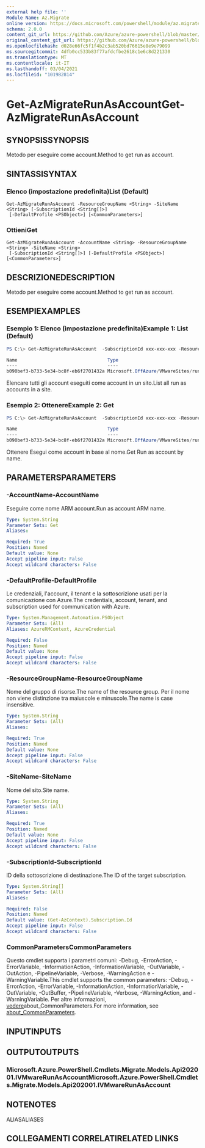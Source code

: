 ```yaml
---
external help file: ''
Module Name: Az.Migrate
online version: https://docs.microsoft.com/powershell/module/az.migrate/get-azmigraterunasaccount
schema: 2.0.0
content_git_url: https://github.com/Azure/azure-powershell/blob/master/src/Migrate/help/Get-AzMigrateRunAsAccount.md
original_content_git_url: https://github.com/Azure/azure-powershell/blob/master/src/Migrate/help/Get-AzMigrateRunAsAccount.md
ms.openlocfilehash: d028e66fc5f1f4b2c3ab520bd76615e8e9e79099
ms.sourcegitcommit: 4dfb0cc533b83f77afdcfbe2618c1e6c8d221330
ms.translationtype: MT
ms.contentlocale: it-IT
ms.lasthandoff: 03/04/2021
ms.locfileid: "101982814"
---
```

# <span data-ttu-id="e9622-101">Get-AzMigrateRunAsAccount</span><span class="sxs-lookup"><span data-stu-id="e9622-101">Get-AzMigrateRunAsAccount</span></span>

## <span data-ttu-id="e9622-102">SYNOPSIS</span><span class="sxs-lookup"><span data-stu-id="e9622-102">SYNOPSIS</span></span>
<span data-ttu-id="e9622-103">Metodo per eseguire come account.</span><span class="sxs-lookup"><span data-stu-id="e9622-103">Method to get run as account.</span></span>

## <span data-ttu-id="e9622-104">SINTASSI</span><span class="sxs-lookup"><span data-stu-id="e9622-104">SYNTAX</span></span>

### <span data-ttu-id="e9622-105">Elenco (impostazione predefinita)</span><span class="sxs-lookup"><span data-stu-id="e9622-105">List (Default)</span></span>
```
Get-AzMigrateRunAsAccount -ResourceGroupName <String> -SiteName <String> [-SubscriptionId <String[]>]
 [-DefaultProfile <PSObject>] [<CommonParameters>]
```

### <span data-ttu-id="e9622-106">Ottieni</span><span class="sxs-lookup"><span data-stu-id="e9622-106">Get</span></span>
```
Get-AzMigrateRunAsAccount -AccountName <String> -ResourceGroupName <String> -SiteName <String>
 [-SubscriptionId <String[]>] [-DefaultProfile <PSObject>] [<CommonParameters>]
```

## <span data-ttu-id="e9622-107">DESCRIZIONE</span><span class="sxs-lookup"><span data-stu-id="e9622-107">DESCRIPTION</span></span>
<span data-ttu-id="e9622-108">Metodo per eseguire come account.</span><span class="sxs-lookup"><span data-stu-id="e9622-108">Method to get run as account.</span></span>

## <span data-ttu-id="e9622-109">ESEMPI</span><span class="sxs-lookup"><span data-stu-id="e9622-109">EXAMPLES</span></span>

### <span data-ttu-id="e9622-110">Esempio 1: Elenco (impostazione predefinita)</span><span class="sxs-lookup"><span data-stu-id="e9622-110">Example 1: List (Default)</span></span>
```powershell
PS C:\> Get-AzMigrateRunAsAccount  -SubscriptionId xxx-xxx-xxx -ResourceGroupName BugBashAVSVMware -SiteName BBVMwareAVScbbcsite

Name                                 Type
----                                 ----
b090bef3-b733-5e34-bc8f-eb6f2701432a Microsoft.OffAzure/VMwareSites/runasaccounts
```

<span data-ttu-id="e9622-111">Elencare tutti gli account eseguiti come account in un sito.</span><span class="sxs-lookup"><span data-stu-id="e9622-111">List all run as accounts in a site.</span></span>

### <span data-ttu-id="e9622-112">Esempio 2: Ottenere</span><span class="sxs-lookup"><span data-stu-id="e9622-112">Example 2: Get</span></span>
```powershell
PS C:\> Get-AzMigrateRunAsAccount  -SubscriptionId xxx-xxx-xxx -ResourceGroupName BugBashAVSVMware -SiteName BBVMwareAVScbbcsite -AccountName b090bef3-b733-5e34-bc8f-eb6f2701432a

Name                                 Type
----                                 ----
b090bef3-b733-5e34-bc8f-eb6f2701432a Microsoft.OffAzure/VMwareSites/runasaccounts
```

<span data-ttu-id="e9622-113">Ottenere Esegui come account in base al nome.</span><span class="sxs-lookup"><span data-stu-id="e9622-113">Get Run as account by name.</span></span>

## <span data-ttu-id="e9622-114">PARAMETERS</span><span class="sxs-lookup"><span data-stu-id="e9622-114">PARAMETERS</span></span>

### <span data-ttu-id="e9622-115">-AccountName</span><span class="sxs-lookup"><span data-stu-id="e9622-115">-AccountName</span></span>
<span data-ttu-id="e9622-116">Eseguire come nome ARM account.</span><span class="sxs-lookup"><span data-stu-id="e9622-116">Run as account ARM name.</span></span>

```yaml
Type: System.String
Parameter Sets: Get
Aliases:

Required: True
Position: Named
Default value: None
Accept pipeline input: False
Accept wildcard characters: False
```

### <span data-ttu-id="e9622-117">-DefaultProfile</span><span class="sxs-lookup"><span data-stu-id="e9622-117">-DefaultProfile</span></span>
<span data-ttu-id="e9622-118">Le credenziali, l'account, il tenant e la sottoscrizione usati per la comunicazione con Azure.</span><span class="sxs-lookup"><span data-stu-id="e9622-118">The credentials, account, tenant, and subscription used for communication with Azure.</span></span>

```yaml
Type: System.Management.Automation.PSObject
Parameter Sets: (All)
Aliases: AzureRMContext, AzureCredential

Required: False
Position: Named
Default value: None
Accept pipeline input: False
Accept wildcard characters: False
```

### <span data-ttu-id="e9622-119">-ResourceGroupName</span><span class="sxs-lookup"><span data-stu-id="e9622-119">-ResourceGroupName</span></span>
<span data-ttu-id="e9622-120">Nome del gruppo di risorse.</span><span class="sxs-lookup"><span data-stu-id="e9622-120">The name of the resource group.</span></span>
<span data-ttu-id="e9622-121">Per il nome non viene distinzione tra maiuscole e minuscole.</span><span class="sxs-lookup"><span data-stu-id="e9622-121">The name is case insensitive.</span></span>

```yaml
Type: System.String
Parameter Sets: (All)
Aliases:

Required: True
Position: Named
Default value: None
Accept pipeline input: False
Accept wildcard characters: False
```

### <span data-ttu-id="e9622-122">-SiteName</span><span class="sxs-lookup"><span data-stu-id="e9622-122">-SiteName</span></span>
<span data-ttu-id="e9622-123">Nome del sito.</span><span class="sxs-lookup"><span data-stu-id="e9622-123">Site name.</span></span>

```yaml
Type: System.String
Parameter Sets: (All)
Aliases:

Required: True
Position: Named
Default value: None
Accept pipeline input: False
Accept wildcard characters: False
```

### <span data-ttu-id="e9622-124">-SubscriptionId</span><span class="sxs-lookup"><span data-stu-id="e9622-124">-SubscriptionId</span></span>
<span data-ttu-id="e9622-125">ID della sottoscrizione di destinazione.</span><span class="sxs-lookup"><span data-stu-id="e9622-125">The ID of the target subscription.</span></span>

```yaml
Type: System.String[]
Parameter Sets: (All)
Aliases:

Required: False
Position: Named
Default value: (Get-AzContext).Subscription.Id
Accept pipeline input: False
Accept wildcard characters: False
```

### <span data-ttu-id="e9622-126">CommonParameters</span><span class="sxs-lookup"><span data-stu-id="e9622-126">CommonParameters</span></span>
<span data-ttu-id="e9622-127">Questo cmdlet supporta i parametri comuni: -Debug, -ErrorAction, -ErrorVariable, -InformationAction, -InformationVariable, -OutVariable, -OutAction, -PipelineVariable, -Verbose, -WarningAction e -WarningVariable.</span><span class="sxs-lookup"><span data-stu-id="e9622-127">This cmdlet supports the common parameters: -Debug, -ErrorAction, -ErrorVariable, -InformationAction, -InformationVariable, -OutVariable, -OutBuffer, -PipelineVariable, -Verbose, -WarningAction, and -WarningVariable.</span></span> <span data-ttu-id="e9622-128">Per altre informazioni, [vedere](http://go.microsoft.com/fwlink/?LinkID=113216)about_CommonParameters.</span><span class="sxs-lookup"><span data-stu-id="e9622-128">For more information, see [about_CommonParameters](http://go.microsoft.com/fwlink/?LinkID=113216).</span></span>

## <span data-ttu-id="e9622-129">INPUT</span><span class="sxs-lookup"><span data-stu-id="e9622-129">INPUTS</span></span>

## <span data-ttu-id="e9622-130">OUTPUT</span><span class="sxs-lookup"><span data-stu-id="e9622-130">OUTPUTS</span></span>

### <span data-ttu-id="e9622-131">Microsoft.Azure.PowerShell.Cmdlets.Migrate.Models.Api202001.IVMwareRunAsAccount</span><span class="sxs-lookup"><span data-stu-id="e9622-131">Microsoft.Azure.PowerShell.Cmdlets.Migrate.Models.Api202001.IVMwareRunAsAccount</span></span>

## <span data-ttu-id="e9622-132">NOTE</span><span class="sxs-lookup"><span data-stu-id="e9622-132">NOTES</span></span>

<span data-ttu-id="e9622-133">ALIAS</span><span class="sxs-lookup"><span data-stu-id="e9622-133">ALIASES</span></span>

## <span data-ttu-id="e9622-134">COLLEGAMENTI CORRELATI</span><span class="sxs-lookup"><span data-stu-id="e9622-134">RELATED LINKS</span></span>

